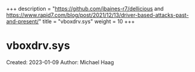 +++
description = "https://github.com/jbaines-r7/dellicious and https://www.rapid7.com/blog/post/2021/12/13/driver-based-attacks-past-and-present/"
title = "vboxdrv.sys"
weight = 10
+++

# vboxdrv.sys

Created: 2023-01-09
Author: Michael Haag


